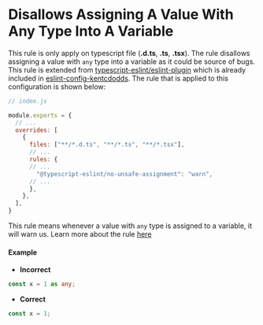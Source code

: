# Disallows Assigning A Value With Any Type Into A Variable

This rule is only apply on typescript file (**.d.ts**, **.ts**, **.tsx**). The rule disallows assigning a value with `any` type into a variable as it could be source of bugs. This rule is extended from [typescript-eslint/eslint-plugin](https://github.com/typescript-eslint/typescript-eslint/tree/master/packages/eslint-plugin) which is already included in [eslint-config-kentcdodds](https://github.com/kentcdodds/eslint-config-kentcdodds). The rule that is applied to this configuration is shown below:

```js
// index.js

module.exports = {
  // ...
  overrides: [
    {
      files: ["**/*.d.ts", "**/*.ts", "**/*.tsx"],
      // ...
      rules: {
      // ...
        "@typescript-eslint/no-unsafe-assignment": "warn",
      // ...
      },
    },
  ],
}
```

This rule means whenever a value with `any` type is assigned to a variable, it will warn us. Learn more about the rule [here](https://github.com/typescript-eslint/typescript-eslint/blob/master/packages/eslint-plugin/docs/rules/no-unsafe-assignment.md)

#### Example

- **Incorrect**

```ts
const x = 1 as any;
```

- **Correct**

```ts
const x = 1;
```

